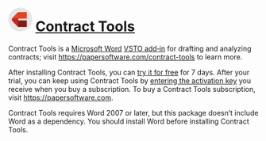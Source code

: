 # <img src="https://raw.githubusercontent.com/papersoftware/contract-tools-chocolatey-package/main/icon.png" width="48" height="48"/> [Contract Tools](https://chocolatey.org/packages/contract-tools)

Contract Tools is a [Microsoft Word](https://www.microsoft.com/en-us/microsoft-365/word) [VSTO add‑in](https://learn.microsoft.com/en-us/visualstudio/vsto/create-vsto-add-ins-for-office-by-using-visual-studio) for drafting and analyzing contracts; visit https://papersoftware.com/contract-tools to learn more.

After installing Contract Tools, you can [try it for free](https://contract-tools.helpscoutdocs.com/article/278-trying-contract-tools) for 7 days. After your trial, you can keep using Contract Tools by [entering the activation key](https://contract-tools.helpscoutdocs.com/article/143-activating-contract-tools) you receive when you buy a subscription. To buy a Contract Tools subscription, visit https://papersoftware.com.

Contract Tools requires Word 2007 or later, but this package doesn’t include Word as a dependency. You should install Word before installing Contract Tools.
